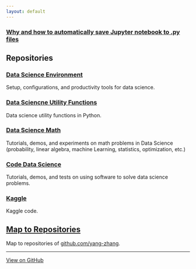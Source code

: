 ```yaml
---
layout: default
---
```

### [Why and how to automatically save Jupyter notebook to .py files](jupyter_autosave.md)

## Repositories

### [Data Science Environment](https://yang-zhang.github.io/ds-env)
Setup, configurations, and productivity tools for data science.

### [Data Sciencne Utility Functions](https://yang-zhang.github.io/ds-utils/)
Data science utility functions in Python. 

### [Data Science Math](https://yang-zhang.github.io/ds-math/)
Tutorials, demos, and experiments on math problems in Data Science (probability, linear algebra, machine Learning, statistics, optimization, etc.)

### [Code Data Science](https://yang-zhang.github.io/code-data-science/)
Tutorials, demos, and tests on using software to solve data science problems.

### [Kaggle](https://github.com/yang-zhang/kaggle)
Kaggle code.

## [Map to Repositories](map.md)
Map to repositories of [github.com/yang-zhang](https://github.com/yang-zhang).

---
[View on GitHub](https://github.com/yang-zhang/yang-zhang.github.io)
